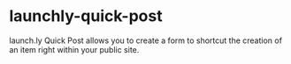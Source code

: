 launchly-quick-post
===================

launch.ly Quick Post allows you to create a form to shortcut the creation of an item right within your public site.
